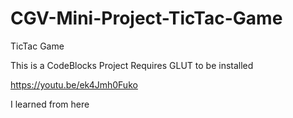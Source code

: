 # CGV-Mini-Project-TicTac-Game
TicTac Game

This is a CodeBlocks Project
Requires GLUT to be installed

https://youtu.be/ek4Jmh0Fuko

I learned from here

